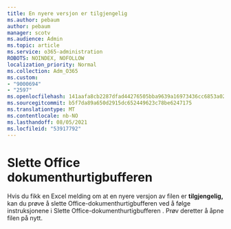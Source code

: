 ```yaml
---
title: En nyere versjon er tilgjengelig
ms.author: pebaum
author: pebaum
manager: scotv
ms.audience: Admin
ms.topic: article
ms.service: o365-administration
ROBOTS: NOINDEX, NOFOLLOW
localization_priority: Normal
ms.collection: Adm_O365
ms.custom:
- "9000694"
- "2597"
ms.openlocfilehash: 141aafa8cb2287dfad44276505bba9639a16973436cc6853a026f9cc5ee44863
ms.sourcegitcommit: b5f7da89a650d2915dc652449623c78be6247175
ms.translationtype: MT
ms.contentlocale: nb-NO
ms.lasthandoff: 08/05/2021
ms.locfileid: "53917792"
---
```

# <a name="delete-the-office-document-cache"></a>Slette Office dokumenthurtigbufferen

Hvis du fikk en Excel melding om at en nyere versjon av filen er **tilgjengelig,** kan du prøve å slette Office-dokumenthurtigbufferen ved å følge instruksjonene i Slette Office-dokumenthurtigbufferen . [](https://support.office.com/article/b1d3765e-d71b-4bb8-99ca-acd22c42995d) Prøv deretter å åpne filen på nytt.
